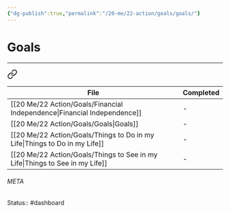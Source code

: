 ```yaml
---
{"dg-publish":true,"permalink":"/20-me/22-action/goals/goals/"}
---
```


# Goals
---

<div class="transclusion internal-embed is-loaded"><a class="markdown-embed-link" href="/20-me/22-action/alignment/#5a9019" aria-label="Open link"><svg xmlns="http://www.w3.org/2000/svg" width="24" height="24" viewBox="0 0 24 24" fill="none" stroke="currentColor" stroke-width="2" stroke-linecap="round" stroke-linejoin="round" class="svg-icon lucide-link"><path d="M10 13a5 5 0 0 0 7.54.54l3-3a5 5 0 0 0-7.07-7.07l-1.72 1.71"></path><path d="M14 11a5 5 0 0 0-7.54-.54l-3 3a5 5 0 0 0 7.07 7.07l1.71-1.71"></path></svg></a><div class="markdown-embed">



| File                                                                            | Completed |
| ------------------------------------------------------------------------------- | --------- |
| [[20 Me/22 Action/Goals/Financial Independence\|Financial Independence]]     | \-        |
| [[20 Me/22 Action/Goals/Goals\|Goals]]                                       | \-        |
| [[20 Me/22 Action/Goals/Things to Do in my Life\|Things to Do in my Life]]   | \-        |
| [[20 Me/22 Action/Goals/Things to See in my Life\|Things to See in my Life]] | \-        |


</div></div>





###### META
Status:: #dashboard 